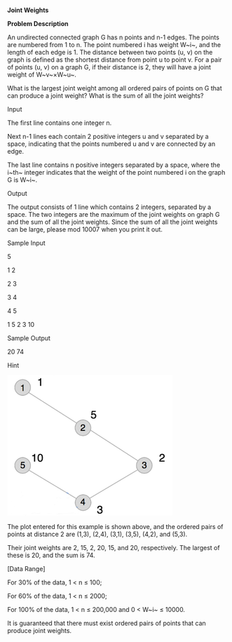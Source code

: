**Joint Weights**

**Problem Description**

An undirected connected graph G has n points and n-1 edges. The points are numbered from 1 to n. The point numbered i has weight W~i~, and the length of each edge is 1. The distance between two points (u, v) on the graph is defined as the shortest distance from point u to point v. For a pair of points (u, v) on a graph G, if their distance is 2, they will have a joint weight of W~v~×W~u~.

What is the largest joint weight among all ordered pairs of points on G that can produce a joint weight? What is the sum of all the joint weights?

Input

The first line contains one integer n.

Next n-1 lines each contain 2 positive integers u and v separated by a space, indicating that the points numbered u and v are connected by an edge.

The last line contains n positive integers separated by a space, where the i~th~ integer indicates that the weight of the point numbered i on the graph G is W~i~.

Output

The output consists of 1 line which contains 2 integers, separated by a space. The two integers are the maximum of the joint weights on graph G and the sum of all the joint weights. Since the sum of all the joint weights can be large, please mod 10007 when you print it out.

Sample Input

5

1 2

2 3

3 4

4 5

1 5 2 3 10

Sample Output

20 74

Hint

![IMG<span data-type=](media/image1.png)

The plot entered for this example is shown above, and the ordered pairs of points at distance 2 are (1,3), (2,4), (3,1), (3,5), (4,2), and (5,3).

Their joint weights are 2, 15, 2, 20, 15, and 20, respectively. The largest of these is 20, and the sum is 74.

\[Data Range\]

For 30% of the data, 1 \< n ≤ 100;

For 60% of the data, 1 \< n ≤ 2000;

For 100% of the data, 1 \< n ≤ 200,000 and 0 \< W~i~ ≤ 10000.

It is guaranteed that there must exist ordered pairs of points that can produce joint weights.
